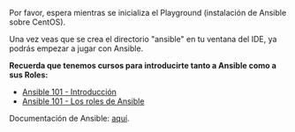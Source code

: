 Por favor, espera mientras se inicializa el Playground (instalación de Ansible sobre CentOS).

Una vez veas que se crea el directorio "ansible" en tu ventana del IDE, ya podrás empezar a jugar con Ansible.

**Recuerda que tenemos cursos para introducirte tanto a Ansible como a sus Roles:**
- [Ansible 101 - Introducción](https://www.katacoda.com/devopstf/scenarios/ansible-101)
- [Ansible 101 - Los roles de Ansible](https://www.katacoda.com/devopstf/scenarios/ansible-101-roles)

Documentación de Ansible: [aquí](http://docs.ansible.com/).


